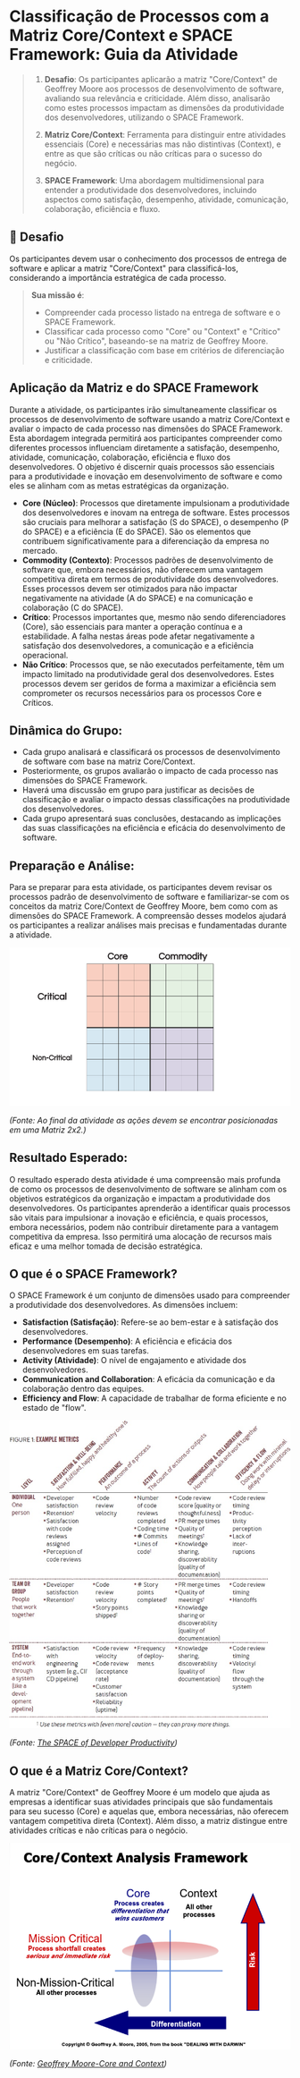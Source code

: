 # Classificação de Processos com a Matriz Core/Context e SPACE Framework: Guia da Atividade

> 1. **Desafio**: Os participantes aplicarão a matriz "Core/Context" de Geoffrey Moore aos processos de desenvolvimento de software, avaliando sua relevância e criticidade. Além disso, analisarão como estes processos impactam as dimensões da produtividade dos desenvolvedores, utilizando o SPACE Framework.
> 
> 2. **Matriz Core/Context**: Ferramenta para distinguir entre atividades essenciais (Core) e necessárias mas não distintivas (Context), e entre as que são críticas ou não críticas para o sucesso do negócio.
> 
> 3. **SPACE Framework**: Uma abordagem multidimensional para entender a produtividade dos desenvolvedores, incluindo aspectos como satisfação, desempenho, atividade, comunicação, colaboração, eficiência e fluxo.

## 🚀 Desafio
Os participantes devem usar o conhecimento dos processos de entrega de software e aplicar a matriz "Core/Context" para classificá-los, considerando a importância estratégica de cada processo.

> **Sua missão é**:
> - Compreender cada processo listado na entrega de software e o SPACE Framework.
> - Classificar cada processo como "Core" ou "Context" e "Crítico" ou "Não Crítico", baseando-se na matriz de Geoffrey Moore.
> - Justificar a classificação com base em critérios de diferenciação e criticidade.

## Aplicação da Matriz e do SPACE Framework
Durante a atividade, os participantes irão simultaneamente classificar os processos de desenvolvimento de software usando a matriz Core/Context e avaliar o impacto de cada processo nas dimensões do SPACE Framework. Esta abordagem integrada permitirá aos participantes compreender como diferentes processos influenciam diretamente a satisfação, desempenho, atividade, comunicação, colaboração, eficiência e fluxo dos desenvolvedores. O objetivo é discernir quais processos são essenciais para a produtividade e inovação em desenvolvimento de software e como eles se alinham com as metas estratégicas da organização.

- **Core (Núcleo)**: Processos que diretamente impulsionam a produtividade dos desenvolvedores e inovam na entrega de software. Estes processos são cruciais para melhorar a satisfação (S do SPACE), o desempenho (P do SPACE) e a eficiência (E do SPACE). São os elementos que contribuem significativamente para a diferenciação da empresa no mercado.
- **Commodity (Contexto)**: Processos padrões de desenvolvimento de software que, embora necessários, não oferecem uma vantagem competitiva direta em termos de produtividade dos desenvolvedores. Esses processos devem ser otimizados para não impactar negativamente na atividade (A do SPACE) e na comunicação e colaboração (C do SPACE).
- **Crítico**: Processos importantes que, mesmo não sendo diferenciadores (Core), são essenciais para manter a operação contínua e a estabilidade. A falha nestas áreas pode afetar negativamente a satisfação dos desenvolvedores, a comunicação e a eficiência operacional.
- **Não Crítico**: Processos que, se não executados perfeitamente, têm um impacto limitado na produtividade geral dos desenvolvedores. Estes processos devem ser geridos de forma a maximizar a eficiência sem comprometer os recursos necessários para os processos Core e Críticos.

## Dinâmica do Grupo:
- Cada grupo analisará e classificará os processos de desenvolvimento de software com base na matriz Core/Context.
- Posteriormente, os grupos avaliarão o impacto de cada processo nas dimensões do SPACE Framework.
- Haverá uma discussão em grupo para justificar as decisões de classificação e avaliar o impacto dessas classificações na produtividade dos desenvolvedores.
- Cada grupo apresentará suas conclusões, destacando as implicações das suas classificações na eficiência e eficácia do desenvolvimento de software.

## Preparação e Análise:
Para se preparar para esta atividade, os participantes devem revisar os processos padrão de desenvolvimento de software e familiarizar-se com os conceitos da matriz Core/Context de Geoffrey Moore, bem como com as dimensões do SPACE Framework. A compreensão desses modelos ajudará os participantes a realizar análises mais precisas e fundamentadas durante a atividade.

![Matriz Core/Context](../../images/desafio2.png)

*(Fonte: Ao final da atividade as ações devem se encontrar posicionadas em uma Matriz 2x2.)*

## Resultado Esperado:
O resultado esperado desta atividade é uma compreensão mais profunda de como os processos de desenvolvimento de software se alinham com os objetivos estratégicos da organização e impactam a produtividade dos desenvolvedores. Os participantes aprenderão a identificar quais processos são vitais para impulsionar a inovação e eficiência, e quais processos, embora necessários, podem não contribuir diretamente para a vantagem competitiva da empresa. Isso permitirá uma alocação de recursos mais eficaz e uma melhor tomada de decisão estratégica.

## O que é o SPACE Framework?
O SPACE Framework é um conjunto de dimensões usado para compreender a produtividade dos desenvolvedores. As dimensões incluem:
- **Satisfaction (Satisfação)**: Refere-se ao bem-estar e à satisfação dos desenvolvedores.
- **Performance (Desempenho)**: A eficiência e eficácia dos desenvolvedores em suas tarefas.
- **Activity (Atividade)**: O nível de engajamento e atividade dos desenvolvedores.
- **Communication and Collaboration**: A eficácia da comunicação e da colaboração dentro das equipes.
- **Efficiency and Flow**: A capacidade de trabalhar de forma eficiente e no estado de "flow".

![Métricas do SPACE Framework](../../images/space_framework.jpeg)

*(Fonte: [The SPACE of Developer Productivity](https://queue.acm.org/detail.cfm?id=3454124))*

## O que é a Matriz Core/Context?
A matriz "Core/Context" de Geoffrey Moore é um modelo que ajuda as empresas a identificar suas atividades principais que são fundamentais para seu sucesso (Core) e aquelas que, embora necessárias, não oferecem vantagem competitiva direta (Context). Além disso, a matriz distingue entre atividades críticas e não críticas para o negócio.

![Core-Context Matrix](../../images/core-context.png)

*(Fonte: [Geoffrey Moore-Core and Context](https://www.youtube.com/watch?v=emQ2innvuPo))*
